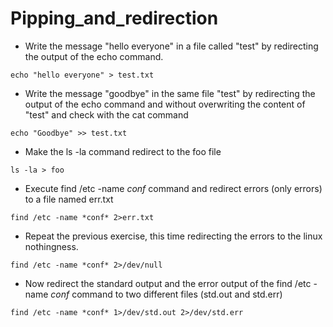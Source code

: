 # Pipping_and_redirection

- Write the message "hello everyone" in a file called "test" by redirecting the output of the echo command.

`echo "hello everyone" > test.txt`

- Write the message "goodbye" in the same file "test" by redirecting the output of the echo command and without overwriting the content of "test" and check with the cat command

`echo "Goodbye" >> test.txt`

- Make the ls -la command redirect to the foo file

`ls -la > foo`

- Execute find /etc -name *conf* command and redirect errors (only errors) to a file named err.txt

`find /etc -name *conf* 2>err.txt`

- Repeat the previous exercise, this time redirecting the errors to the linux nothingness.

`find /etc -name *conf* 2>/dev/null`

- Now redirect the standard output and the error output of the find /etc -name *conf* command to two different files (std.out and std.err)

`find /etc -name *conf* 1>/dev/std.out 2>/dev/std.err`
